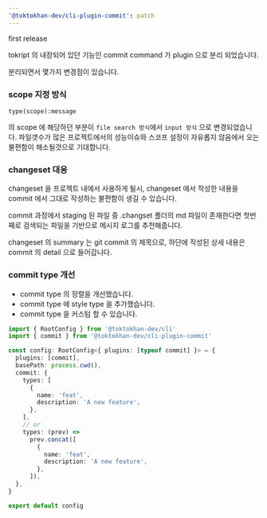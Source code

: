 ```yaml
---
'@toktokhan-dev/cli-plugin-commit': patch
---
```


first release

tokript 의 내장되어 있던 기능인 commit command 가 plugin 으로 분리 되었습니다.

분리되면서 몇가지 변경점이 있습니다.

### scope 지정 방식

```
type(scope):message
```

의 scope 에 해당하던 부분이 `file search 방식`에서 `input 방식` 으로 변경되었습니다. 파일갯수가 많은 프로젝트에서의 성능이슈와 스코프 설정이 자유롭지 않음에서 오는 불편함이 해소될것으로 기대합니다.

### changeset 대응

changeset 을 프로젝트 내에서 사용하게 될시, changeset 에서 작성한 내용을 commit 에서 그대로 작성하는 불편함이 생길 수 있습니다.

commit 과정에서 staging 된 파일 중 .changset 폴더의 md 파일이 존재한다면 첫번째로 검색되는 파일을 기반으로 메시지 로그를 추천해줍니다.

changeset 의 summary 는 git commit 의 제목으로, 하단에 작성된 상세 내용은 commit 의 detail 으로 들어갑니다.

### commit type 개선

- commit type 의 정렬을 개선했습니다.
- commit type 에 style type 을 추가했습니다.
- commit type 을 커스텀 할 수 있습니다.

```typescript
import { RootConfig } from '@toktokhan-dev/cli'
import { commit } from '@toktokhan-dev/cli-plugin-commit'

const config: RootConfig<{ plugins: [typeof commit] }> = {
  plugins: [commit],
  basePath: process.cwd(),
  commit: {
    types: [
      {
        name: 'feat',
        description: 'A new feature',
      },
    ],
    // or
    types: (prev) =>
      prev.concat([
        {
          name: 'feat',
          description: 'A new feature',
        },
      ]),
  },
}

export default config
```

